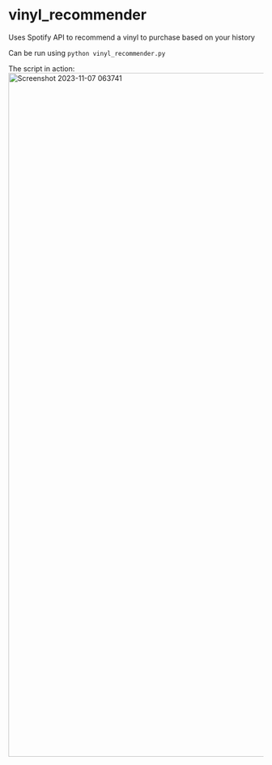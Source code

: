 # vinyl_recommender

Uses Spotify API to recommend a vinyl to purchase based on your history

Can be run using `python vinyl_recommender.py`

The script in action:
<img width="1353" alt="Screenshot 2023-11-07 063741" src="https://github.com/danieltien13/vinyl_recommender/assets/69093784/2a767b08-a981-4bb6-8a84-d2aa06f55f4e">
